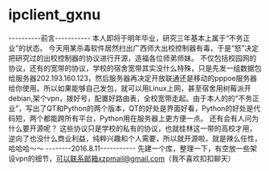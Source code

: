 # ipclient_gxnu
----------前言-----------
本人即将于明年毕业，研究三年基本上属于“不务正业”的状态。
今天用某杀毒软件居然扫出广西师大出校控制器有毒，于是“怒”决定把研究过的出校控制器的协议进行开源，造福各位师弟师妹。
不仅包括校园网的协议，还有的宽带的协议，学校的宿舍宽带其实没什么特殊，只是先发一组数据包给服务器202.193.160.123，然后服务器再决定开放联通还是移动的pppoe服务器给你使用。所以如果能够自己发包，就可以用Linux上网，甚至宿舍用树莓派开debian,架个vpn，拨好号，配置好路由表，全校宽带走起。由于本人的的“不务正业”，写出了QT和Python的两个版本，QT的好处是界面好看，Python的好处是代码短，两个都能跨所有平台，Python用在服务器上更方便一点。
还有会有人问为什么要开源呢？
这些协议只是学校的私有的协议，也就桂林这一带的高校才用，逆向了也没什么商业利益，纯粹兴趣和个人需要，所以就开源啦，就是辣么任性，哈哈哈～～
--------2016.8.11-----------
先建一个库，整理一下，有空放一些架设vpn的细节，可以联系邮箱xzpmail@gmail.com（我不喜欢扣扣聊天）